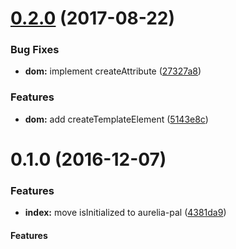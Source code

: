 <a name="0.2.0"></a>
# [0.2.0](https://github.com/aurelia/pal-worker/compare/0.1.0...v0.2.0) (2017-08-22)


### Bug Fixes

* **dom:** implement createAttribute ([27327a8](https://github.com/aurelia/pal-worker/commit/27327a8))


### Features

* **dom:** add createTemplateElement ([5143e8c](https://github.com/aurelia/pal-worker/commit/5143e8c))



<a name="0.1.0"></a>
# 0.1.0 (2016-12-07)


### Features

* **index:** move isInitialized to aurelia-pal ([4381da9](https://github.com/aurelia/pal-worker/commit/4381da9))



#### Features
